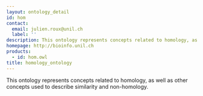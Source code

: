 ```yaml
---
layout: ontology_detail
id: hom
contact: 
  email: julien.roux@unil.ch
  label: ''
description: This ontology represents concepts related to homology, as well as other concepts used to describe similarity and non-homology.
homepage: http://bioinfo.unil.ch
products: 
  - id: hom.owl
title: homology_ontology
---
```


This ontology represents concepts related to homology, as well as other concepts used to describe similarity and non-homology.